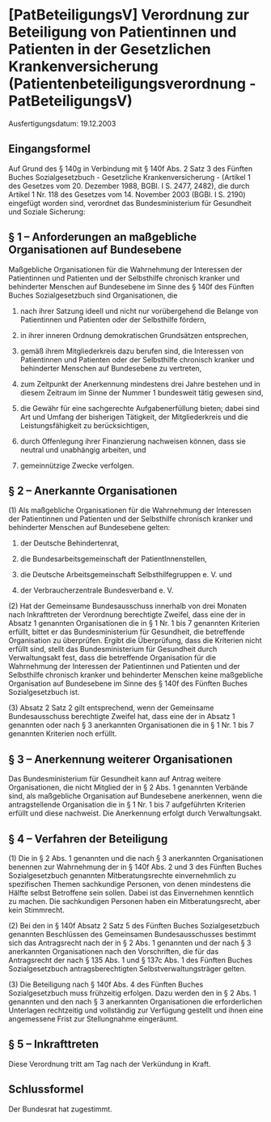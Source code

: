 # [PatBeteiligungsV] Verordnung zur Beteiligung von Patientinnen und Patienten in der Gesetzlichen Krankenversicherung  (Patientenbeteiligungsverordnung - PatBeteiligungsV)

Ausfertigungsdatum: 19.12.2003

 

## Eingangsformel

Auf Grund des § 140g in Verbindung mit § 140f Abs. 2 Satz 3 des Fünften Buches Sozialgesetzbuch - Gesetzliche Krankenversicherung - (Artikel 1 des Gesetzes vom 20. Dezember 1988, BGBl. I S. 2477, 2482), die durch Artikel 1 Nr. 118 des Gesetzes vom 14. November 2003 (BGBl. I S. 2190) eingefügt worden sind, verordnet das Bundesministerium für Gesundheit und Soziale Sicherung:


## § 1 – Anforderungen an maßgebliche Organisationen auf Bundesebene

Maßgebliche Organisationen für die Wahrnehmung der Interessen der Patientinnen und Patienten und der Selbsthilfe chronisch kranker und behinderter Menschen auf Bundesebene im Sinne des § 140f des Fünften Buches Sozialgesetzbuch sind Organisationen, die

1. nach ihrer Satzung ideell und nicht nur vorübergehend die Belange von Patientinnen und Patienten oder der Selbsthilfe fördern,

2. in ihrer inneren Ordnung demokratischen Grundsätzen entsprechen,

3. gemäß ihrem Mitgliederkreis dazu berufen sind, die Interessen von Patientinnen und Patienten oder der Selbsthilfe chronisch kranker und behinderter Menschen auf Bundesebene zu vertreten,

4. zum Zeitpunkt der Anerkennung mindestens drei Jahre bestehen und in diesem Zeitraum im Sinne der Nummer 1 bundesweit tätig gewesen sind,

5. die Gewähr für eine sachgerechte Aufgabenerfüllung bieten; dabei sind Art und Umfang der bisherigen Tätigkeit, der Mitgliederkreis und die Leistungsfähigkeit zu berücksichtigen,

6. durch Offenlegung ihrer Finanzierung nachweisen können, dass sie neutral und unabhängig arbeiten, und

7. gemeinnützige Zwecke verfolgen.


## § 2 – Anerkannte Organisationen

(1) Als maßgebliche Organisationen für die Wahrnehmung der Interessen der Patientinnen und Patienten und der Selbsthilfe chronisch kranker und behinderter Menschen auf Bundesebene gelten:

1. der Deutsche Behindertenrat,

2. die Bundesarbeitsgemeinschaft der PatientInnenstellen,

3. die Deutsche Arbeitsgemeinschaft Selbsthilfegruppen e. V. und

4. der Verbraucherzentrale Bundesverband e. V.

(2) Hat der Gemeinsame Bundesausschuss innerhalb von drei Monaten nach Inkrafttreten der Verordnung berechtigte Zweifel, dass eine der in Absatz 1 genannten Organisationen die in § 1 Nr. 1 bis 7 genannten Kriterien erfüllt, bittet er das Bundesministerium für Gesundheit, die betreffende Organisation zu überprüfen. Ergibt die Überprüfung, dass die Kriterien nicht erfüllt sind, stellt das Bundesministerium für Gesundheit durch Verwaltungsakt fest, dass die betreffende Organisation für die Wahrnehmung der Interessen der Patientinnen und Patienten und der Selbsthilfe chronisch kranker und behinderter Menschen keine maßgebliche Organisation auf Bundesebene im Sinne des § 140f des Fünften Buches Sozialgesetzbuch ist.

(3) Absatz 2 Satz 2 gilt entsprechend, wenn der Gemeinsame Bundesausschuss berechtigte Zweifel hat, dass eine der in Absatz 1 genannten oder nach § 3 anerkannten Organisationen die in § 1 Nr. 1 bis 7 genannten Kriterien noch erfüllt.


## § 3 – Anerkennung weiterer Organisationen

Das Bundesministerium für Gesundheit kann auf Antrag weitere Organisationen, die nicht Mitglied der in § 2 Abs. 1 genannten Verbände sind, als maßgebliche Organisation auf Bundesebene anerkennen, wenn die antragstellende Organisation die in § 1 Nr. 1 bis 7 aufgeführten Kriterien erfüllt und diese nachweist. Die Anerkennung erfolgt durch Verwaltungsakt.


## § 4 – Verfahren der Beteiligung

(1) Die in § 2 Abs. 1 genannten und die nach § 3 anerkannten Organisationen benennen zur Wahrnehmung der in § 140f Abs. 2 und 3 des Fünften Buches Sozialgesetzbuch genannten Mitberatungsrechte einvernehmlich zu spezifischen Themen sachkundige Personen, von denen mindestens die Hälfte selbst Betroffene sein sollen. Dabei ist das Einvernehmen kenntlich zu machen. Die sachkundigen Personen haben ein Mitberatungsrecht, aber kein Stimmrecht.

(2) Bei den in § 140f Absatz 2 Satz 5 des Fünften Buches Sozialgesetzbuch genannten Beschlüssen des Gemeinsamen Bundesausschusses bestimmt sich das Antragsrecht nach der in § 2 Abs. 1 genannten und der nach § 3 anerkannten Organisationen nach den Vorschriften, die für das Antragsrecht der nach § 135 Abs. 1 und § 137c Abs. 1 des Fünften Buches Sozialgesetzbuch antragsberechtigten Selbstverwaltungsträger gelten.

(3) Die Beteiligung nach § 140f Abs. 4 des Fünften Buches Sozialgesetzbuch muss frühzeitig erfolgen. Dazu werden den in § 2 Abs. 1 genannten und den nach § 3 anerkannten Organisationen die erforderlichen Unterlagen rechtzeitig und vollständig zur Verfügung gestellt und ihnen eine angemessene Frist zur Stellungnahme eingeräumt.


## § 5 – Inkrafttreten

Diese Verordnung tritt am Tag nach der Verkündung in Kraft.


## Schlussformel

Der Bundesrat hat zugestimmt.
